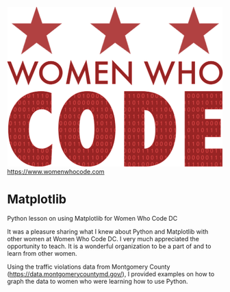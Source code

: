 ![womenwhocodelogo](logo.png)
https://www.womenwhocode.com

# Matplotlib
Python lesson on using Matplotlib for Women Who Code DC

It was a pleasure sharing what I knew about Python and Matplotlib with other women at Women Who Code DC. 
I very much appreciated the opportunity to teach. It is a wonderful organization to be a part of and to learn from other women. 

Using the traffic violations data from Montgomery County (https://data.montgomerycountymd.gov/), I provided examples on how to graph the data to women who were learning how to use Python. 


